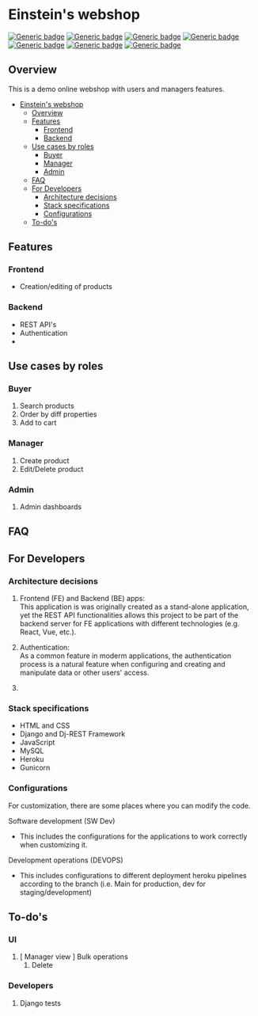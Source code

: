 # Einstein's webshop
[![Generic badge](https://img.shields.io/badge/DJANGO-3.1.7-green.svg)](/)
[![Generic badge](https://img.shields.io/badge/HTML-5-blue.svg)](/)
[![Generic badge](https://img.shields.io/badge/CSS-3-orange.svg)](/)
[![Generic badge](https://img.shields.io/badge/BOOTSTRAP-5.0-purple.svg)](/)
[![Generic badge](https://img.shields.io/badge/MYSQL-blue.svg)](/)
[![Generic badge](https://img.shields.io/badge/HEROKU-purple.svg)](/)
[![Generic badge](https://img.shields.io/badge/Python-3.X-yellow.svg)](/)

## Overview

This is a demo online webshop with users and managers features.

- [Einstein's webshop](#einsteins-webshop)
  - [Overview](#overview)
  - [Features](#features)
    - [Frontend](#frontend)
    - [Backend](#backend)
  - [Use cases by roles](#use-cases-by-roles)
    - [Buyer](#buyer)
    - [Manager](#manager)
    - [Admin](#admin)
  - [FAQ](#faq)
  - [For Developers](#for-developers)
    - [Architecture decisions](#architecture-decisions)
    - [Stack specifications](#stack-specifications)
    - [Configurations](#configurations)
  - [To-do's](#to-dos)


## Features

### Frontend
- Creation/editing of products

### Backend
- REST API's
- Authentication
- 

## Use cases by roles
### Buyer
1. Search products
2. Order by diff properties
3. Add to cart
### Manager
1. Create product
2. Edit/Delete product
### Admin
1. Admin dashboards
## FAQ

## For Developers

### Architecture decisions

1. Frontend (FE) and Backend (BE) apps:  
This application is was originally created as a stand-alone application, yet the REST API functionalities allows this project to be part of the backend server for FE applications with different technologies (e.g. React, Vue, etc.).

2. Authentication:  
As a common feature in moderm applications, the authentication process is a natural feature when configuring and creating and manipulate data or other users' access.
3. 

### Stack specifications

- HTML and CSS
- Django and Dj-REST Framework
- JavaScript
- MySQL
- Heroku
- Gunicorn


### Configurations

For customization, there are some places where you can modify the code.

Software development (SW Dev)  
- This includes the configurations for the applications to work correctly when customizing it.

Development operations (DEVOPS)  
- This includes configurations to different deployment heroku pipelines according to the branch (i.e. Main for production, dev for staging/development)

## To-do's
### UI
1. [ Manager view ] Bulk operations
   1. Delete

### Developers
1. Django tests